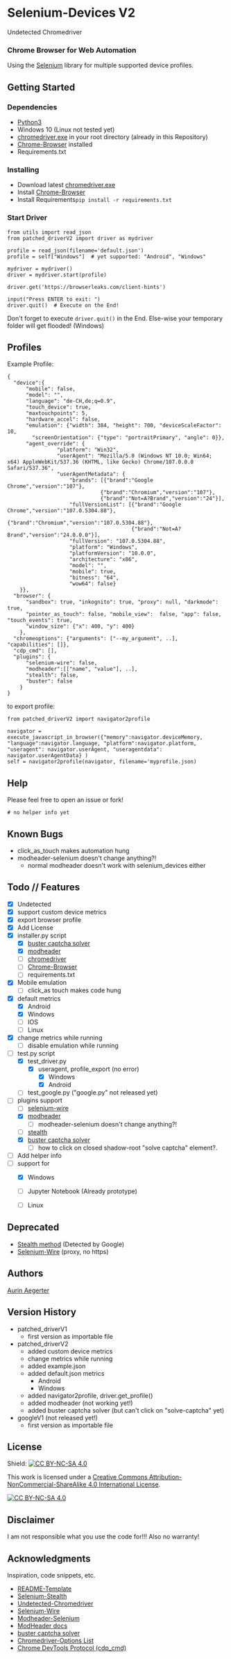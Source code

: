 # Selenium-Devices V2

Undetected Chromedriver

### Chrome Browser for Web Automation

Using the [Selenium](https://github.com/SeleniumHQ/selenium) library for multiple supported device profiles.

## Getting Started

### Dependencies

* [Python3](https://www.python.org/downloads/)
* Windows 10 (Linux not tested yet)
* [chromedriver.exe](https://chromedriver.chromium.org/downloads) in your root directory (already in this Repository)
* [Chrome-Browser](https://www.google.de/chrome/) installed
* Requirements.txt

### Installing

* Download latest [chromedriver.exe](https://chromedriver.chromium.org/downloads)
* Install [Chrome-Browser](https://www.google.de/chrome/)
* Install Requirements```pip install -r requirements.txt```

### Start Driver

```
from utils import read_json
from patched_driverV2 import driver as mydriver

profile = read_json(filename='default.json')
profile = self["Windows"]  # yet supported: "Android", "Windows"

mydriver = mydriver()
driver = mydriver.start(profile)

driver.get('https://browserleaks.com/client-hints')

input("Press ENTER to exit: ")
driver.quit()  # Execute on the End!
```

Don't forget to execute
```driver.quit()```
in the End. Else-wise your temporary folder will get flooded! (Windows)

## Profiles

Example Profile: 
```
{
  "device":{
      "mobile": false,
      "model": "",
      "language": "de-CH,de;q=0.9",
      "touch_device": true,
      "maxtouchpoints": 5,
      "hardware_accel": false,
      "emulation": {"width": 384, "height": 700, "deviceScaleFactor": 10,
        "screenOrientation": {"type": "portraitPrimary", "angle": 0}},
      "agent_override": {
                "platform": "Win32",
                "userAgent": "Mozilla/5.0 (Windows NT 10.0; Win64; x64) AppleWebKit/537.36 (KHTML, like Gecko) Chrome/107.0.0.0 Safari/537.36",
                "userAgentMetadata": {
                    "brands": [{"brand":"Google Chrome","version":"107"},
                              {"brand":"Chromium","version":"107"},
                              {"brand":"Not=A?Brand","version":"24"}],
                    "fullVersionList": [{"brand":"Google Chrome","version":"107.0.5304.88"},
                                        {"brand":"Chromium","version":"107.0.5304.88"},
                                        {"brand":"Not=A?Brand","version":"24.0.0.0"}],
                    "fullVersion": "107.0.5304.88",
                    "platform": "Windows",
                    "platformVersion": "10.0.0",
                    "architecture": "x86",
                    "model": "",
                    "mobile": true,
                    "bitness": "64",
                    "wow64": false}
    }},
  "browser": {
      "sandbox": true, "inkognito": true, "proxy": null, "darkmode": true,
      "pointer_as_touch": false, "mobile_view":  false, "app": false, "touch_events": true,
      "window_size": {"x": 400, "y": 400}
    },
  "chromeoptions": {"arguments": ["--my_argument", ..], "capabilities": []},
  "cdp_cmd": [],
  "plugins": {
      "selenium-wire": false,
      "modheader":[["name", "value"], ..],
      "stealth": false,
      "buster": false
    }
}
```

to export profile:
  ```
  from patched_driverV2 import navigator2profile
  
  navigator = execute_javascript_in_browser({"memory":navigator.deviceMemory, "language":navigator.language, "platform":navigator.platform, "useragent": navigator.userAgent, "useragentdata": navigator.userAgentData} )
  self = navigator2profile(navigator, filename='myprofile.json)
  ```

  

## Help

Please feel free to open an issue or fork!
```
# no helper info yet
```

## Known Bugs

- click_as_touch makes automation hung
- modheader-selenium doesn't change anything?!
  - normal modheader doesn't work with selenium_devices either

## Todo // Features

- [x] Undetected
- [x] support custom device metrics
- [x] export browser profile
- [x] Add License
- [x] installer.py script
  - [x] [buster captcha solver](https://github.com/dessant/buster)
  - [x] [modheader]((https://github.com/modheader/modheader_selenium))
  - [ ] [chromedriver](https://chromedriver.chromium.org/downloads)
  - [ ] [Chrome-Browser](https://www.google.de/chrome/)
  - [ ] requirements.txt
- [x] Mobile emulation
  - [ ] click_as touch makes code hung
- [x] default metrics
  - [x] Android
  - [x] Windows
  - [ ] IOS
  - [ ] Linux
- [x] change metrics while running
  - [ ] disable emulation while running
- [ ] test.py script
  - [x] test_driver.py
    - [x] useragent, profile_export (no error)
      - [x] Windows
      - [x] Android
  - [ ] test_google.py ("google.py" not released yet)
- [ ] plugins support
  - [ ] [selenium-wire]((https://github.com/wkeeling/selenium-wire))
  - [x] [modheader]((https://github.com/modheader/modheader_selenium))
    - [ ] modheader-selenium doesn't change anything?!
  - [ ] [stealth]((https://github.com/diprajpatra/selenium-stealth))
  - [x] [buster captcha solver](https://github.com/teal33t/captcha_bypass/blob/master/buster_captcha_solver_for_humans-0.7.2-an%2Bfx.xpi)
    - [ ] how to click on closed shadow-root "solve captcha" element?. 
- [ ] Add helper info
- [ ] support for 
  - [x] Windows
  - [ ] Jupyter Notebook (Already prototype)
  - [ ] Linux


## Deprecated

* [Stealth method]((https://github.com/diprajpatra/selenium-stealth)) (Detected by Google)
* [Selenium-Wire](https://github.com/wkeeling/selenium-wire) (proxy, no https)

## Authors

[Aurin Aegerter](mailto:aurin.aegerter@stud.gymthun.ch)

## Version History

* patched_driverV1
  * first version as importable file
* patched_driverV2
  * added custom device metrics
  * change metrics while running
  * added example.json
  * added default.json metrics
    * Android
    * Windows
  * added navigator2profile, driver.get_profile()
  * added modheader (not working yet!)
  * added buster captcha solver (but can't click on "solve-captcha" yet)
* googleV1 (not released yet!)
  * first version as importable file

## License

Shield: [![CC BY-NC-SA 4.0][cc-by-nc-sa-shield]][cc-by-nc-sa]

This work is licensed under a
[Creative Commons Attribution-NonCommercial-ShareAlike 4.0 International License][cc-by-nc-sa].

[![CC BY-NC-SA 4.0][cc-by-nc-sa-image]][cc-by-nc-sa]

[cc-by-nc-sa]: http://creativecommons.org/licenses/by-nc-sa/4.0/
[cc-by-nc-sa-image]: https://licensebuttons.net/l/by-nc-sa/4.0/88x31.png
[cc-by-nc-sa-shield]: https://img.shields.io/badge/License-CC%20BY--NC--SA%204.0-lightgrey.svg

## Disclaimer

I am not responsible what you use the code for!!! Also no warranty!

## Acknowledgments

Inspiration, code snippets, etc.

* [README-Template](https://gist.github.com/DomPizzie/7a5ff55ffa9081f2de27c315f5018afc)
* [Selenium-Stealth](https://github.com/diprajpatra/selenium-stealth)
* [Undetected-Chromedriver](https://github.com/ultrafunkamsterdam/undetected-chromedriver)
* [Selenium-Wire](https://github.com/wkeeling/selenium-wire)
* [Modheader-Selenium](https://github.com/modheader/modheader_selenium)
* [ModHeader docs](https://docs.modheader.com/advanced/selenium-webdriver)
* [buster captcha solver](https://github.com/dessant/buster)
* [Chromedriver-Options List](https://peter.sh/experiments/chromium-command-line-switches/)
* [Chrome DevTools Protocol (cdp_cmd)](https://chromedevtools.github.io/devtools-protocol/1-3/)
